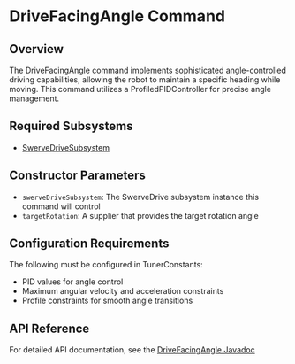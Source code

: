 # DriveFacingAngle Command

## Overview
The DriveFacingAngle command implements sophisticated angle-controlled driving capabilities, allowing the robot to maintain a specific heading while moving. This command utilizes a ProfiledPIDController for precise angle management.

## Required Subsystems
- [SwerveDriveSubsystem](/5152_Template/library/subsystems/swerve/)

## Constructor Parameters
- `swerveDriveSubsystem`: The SwerveDrive subsystem instance this command will control
- `targetRotation`: A supplier that provides the target rotation angle

## Configuration Requirements
The following must be configured in TunerConstants:
- PID values for angle control
- Maximum angular velocity and acceleration constraints
- Profile constraints for smooth angle transitions

## API Reference
For detailed API documentation, see the [DriveFacingAngle Javadoc](/5152_Template/javadoc/frc/alotobots/library/commands/swervedrive/DriveFacingAngle.html)